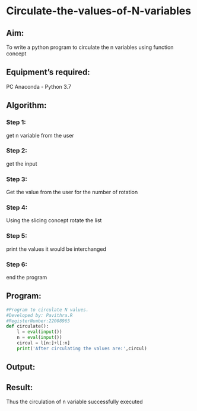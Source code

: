 # Circulate-the-values-of-N-variables

## Aim:

To write a python program to circulate the n variables using function concept

## Equipment’s required:

PC
Anaconda - Python 3.7

## Algorithm: 

### Step 1: 
get n variable from the user

### Step 2: 
get the input

### Step 3: 
Get the value from the user for the number of rotation

### Step 4: 
Using the slicing concept rotate the list

### Step 5: 
print the values it would be interchanged

### Step 6: 
end the program

## Program:
```python
#Program to circulate N values.
#Developed by: Pavithra.R
#RegisterNumber:22008965
def circulate():
    l = eval(input())
    n = eval(input())
    circul = l[n:]+l[:n]
    print('After circulating the values are:',circul)
```

## Output:



## Result:
Thus the circulation of n variable successfully executed
